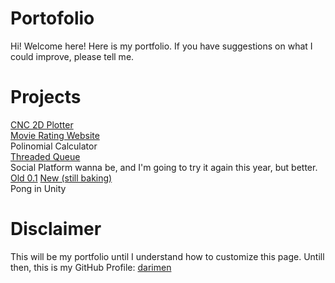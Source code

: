 # Portofolio
Hi! Welcome here! Here is my portfolio. If you have suggestions on what I could improve, please tell me.

# Projects
[CNC 2D Plotter](https://github.com/Darimen/CNC2DPlotter) \
[Movie Rating Website](https://github.com/Casee1/Movie-recommendation-system-Springboot) \
Polinomial Calculator\
[Threaded Queue](https://github.com/PT202330422TandeaDarius/PT2023_30422_Tandea_Darius_Assignment_2)\
Social Platform wanna be, and I'm going to try it again this year, but better. [Old 0.1](https://github.com/Darimen/SomeSortOfSocialMedia) [New (still baking)](https://github.com/Darimen/ProjectSocialMedia) \
Pong in Unity

# Disclaimer
This will be my portfolio until I understand how to customize this page.
Untill then, this is my GitHub Profile: [darimen](https://github.com/Darimen)
